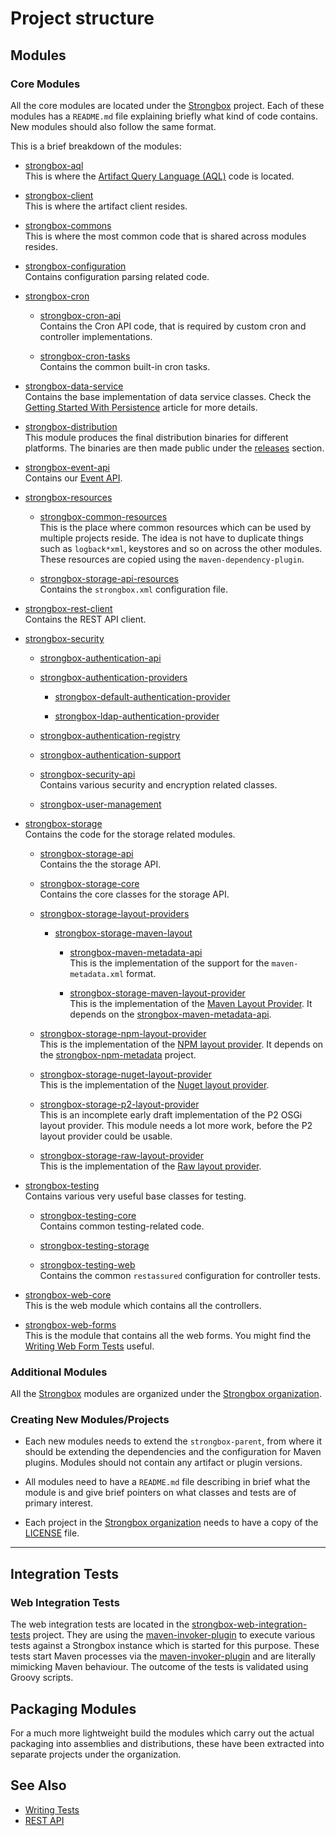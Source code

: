 # Project structure

## Modules

### Core Modules

All the core modules are located under the [Strongbox] project. Each of these modules has a `README.md` file explaining 
briefly what kind of code contains. New modules should also follow the same format.

This is a brief breakdown of the modules:

* [strongbox-aql]  
    This is where the [Artifact Query Language (AQL)] code is located.
    
* [strongbox-client]     
    This is where the artifact client resides.

* [strongbox-commons]  
    This is where the most common code that is shared across modules resides.

* [strongbox-configuration]    
    Contains configuration parsing related code.

* [strongbox-cron]  

    * [strongbox-cron-api]  
        Contains the Cron API code, that is required by custom cron and controller implementations.

    * [strongbox-cron-tasks]   
        Contains the common built-in cron tasks.

* [strongbox-data-service]  
    Contains the base implementation of data service classes. Check the [Getting Started With Persistence] article for 
    more details.

* [strongbox-distribution]  
    This module produces the final distribution binaries for different platforms. The binaries are then made public 
    under the [releases][sb-gh-releases] section.

* [strongbox-event-api]    
    Contains our [Event API]. 

* [strongbox-resources]  

    * [strongbox-common-resources]    
        This is the place where common resources which can be used by multiple projects reside. The idea is not have to 
        duplicate things such as `logback*xml`, keystores and so on across the other modules. These resources are copied 
        using the `maven-dependency-plugin`.

    * [strongbox-storage-api-resources]    
        Contains the `strongbox.xml` configuration file.

* [strongbox-rest-client]    
    Contains the REST API client.

* [strongbox-security]    

    * [strongbox-authentication-api]    

    * [strongbox-authentication-providers]    

        * [strongbox-default-authentication-provider]    

        * [strongbox-ldap-authentication-provider]    

    * [strongbox-authentication-registry]    

    * [strongbox-authentication-support]  

    * [strongbox-security-api]  
        Contains various security and encryption related classes.

    * [strongbox-user-management]  

* [strongbox-storage]  
    Contains the code for the storage related modules.

    * [strongbox-storage-api]  
        Contains the the storage API.

    * [strongbox-storage-core]  
        Contains the core classes for the storage API.
        
    * [strongbox-storage-layout-providers]  

        * [strongbox-storage-maven-layout]  

            * [strongbox-maven-metadata-api]  
                This is the implementation of the support for the `maven-metadata.xml` format.

            * [strongbox-storage-maven-layout-provider]  
                This is the implementation of the [Maven Layout Provider]. It depends on the [strongbox-maven-metadata-api].

    * [strongbox-storage-npm-layout-provider]  
        This is the implementation of the [NPM layout provider]. It depends on the [strongbox-npm-metadata] project.

    * [strongbox-storage-nuget-layout-provider]  
        This is the implementation of the [Nuget layout provider].
        
    * [strongbox-storage-p2-layout-provider]  
        This is an incomplete early draft implementation of the P2 OSGi layout provider. This module needs a lot more 
        work, before the P2 layout provider could be usable.

    * [strongbox-storage-raw-layout-provider]  
        This is the implementation of the [Raw layout provider].
        
* [strongbox-testing]  
    Contains various very useful base classes for testing.

    * [strongbox-testing-core]  
        Contains common testing-related code.

    * [strongbox-testing-storage]  

    * [strongbox-testing-web]  
        Contains the common `restassured` configuration for controller tests.

* [strongbox-web-core]  
    This is the web module which contains all the controllers.

* [strongbox-web-forms]  
    This is the module that contains all the web forms. You might find the [Writing Web Form Tests] useful.

### Additional Modules

All the [Strongbox] modules are organized under the [Strongbox organization].

### Creating New Modules/Projects

* Each new modules needs to extend the `strongbox-parent`, from where it should be extending the dependencies and the 
  configuration for Maven plugins. Modules should not contain any artifact or plugin versions.

* All modules need to have a `README.md` file describing in brief what the module is and give brief pointers 
  on what classes and tests are of primary interest.

* Each project in the [Strongbox organization] needs to have a copy of the [LICENSE] file.

---

## Integration Tests

### Web Integration Tests

The web integration tests are located in the [strongbox-web-integration-tests] project. 
They are using the [maven-invoker-plugin] to execute various tests 
against a Strongbox instance which is started for this purpose. These tests start Maven processes via the [maven-invoker-plugin]
and are literally mimicking Maven behaviour. The outcome of the tests is validated using Groovy scripts.

## Packaging Modules

For a much more lightweight build the modules which carry out the actual packaging into assemblies and distributions, 
these have been extracted into separate projects under the organization.

## See Also
* [Writing Tests](./writing-tests.md)
* [REST API](../user-guide/rest-api.md)


[Common links]: #
[maven-invoker-plugin]: http://maven.apache.org/plugins/maven-invoker-plugin/
[Strongbox]: https://github.com/strongbox/strongbox
[Strongbox organization]: https://github.com/strongbox
[LICENSE]: https://github.com/strongbox/strongbox/blob/master/LICENSE
[sb-gh-releases]: https://github.com/strongbox/strongbox/releases

[Internal doc links]: #
[Artifact Query Language (AQL)]: ../user-guide/artifact-query-language.md
[Getting Started With Persistence]: ./getting-started-with-persistence.md
[Event API]: ./using-the-event-api.md
[Maven Layout Provider]: ./layout-providers/maven-2-layout-provider.md
[NPM Layout Provider]: ./layout-providers/npm-layout-provider.md
[Nuget Layout Provider]: ./layout-providers/nuget-layout-provider.md
[Raw layout provider]: ./layout-providers/raw-layout-provider.md
[Writing Web Form Tests]: ./writing-web-form-tests.md

[Project module links]: #
[strongbox-aql]: https://github.com/strongbox/strongbox/tree/master/strongbox-aql
[strongbox-authentication-api]: https://github.com/strongbox/strongbox/tree/master/strongbox-security/strongbox-authentication-api
[strongbox-authentication-providers]: https://github.com/strongbox/strongbox/tree/master/strongbox-security/strongbox-authentication-providers
[strongbox-default-authentication-provider]: https://github.com/strongbox/strongbox/tree/master/strongbox-security/strongbox-authentication-providers/strongbox-default-authentication-provider
[strongbox-ldap-authentication-provider]: https://github.com/strongbox/strongbox/tree/master/strongbox-security/strongbox-authentication-providers/strongbox-ldap-authentication-provider
[strongbox-authentication-registry]: https://github.com/strongbox/strongbox/tree/master/strongbox-security/strongbox-authentication-registry
[strongbox-authentication-support]: https://github.com/strongbox/strongbox/tree/master/strongbox-security/strongbox-authentication-support
[strongbox-client]: https://github.com/strongbox/strongbox/tree/master/strongbox-client
[strongbox-commons]: https://github.com/strongbox/strongbox/tree/master/strongbox-commons
[strongbox-common-resources]: https://github.com/strongbox/strongbox/tree/master/strongbox-resources/strongbox-common-resources
[strongbox-configuration]: https://github.com/strongbox/strongbox/tree/master/strongbox-configuration   
[strongbox-cron]: https://github.com/strongbox/strongbox/tree/master/strongbox-cron
[strongbox-cron-api]: https://github.com/strongbox/strongbox/tree/master/strongbox-cron/strongbox-cron-api
[strongbox-cron-tasks]: https://github.com/strongbox/strongbox/tree/master/strongbox-cron/strongbox-cron-tasks
[strongbox-data-service]: https://github.com/strongbox/strongbox/tree/master/strongbox-data-service  
[strongbox-distribution]: https://github.com/strongbox/strongbox/tree/master/strongbox-distribution
[strongbox-event-api]: https://github.com/strongbox/strongbox/tree/master/strongbox-event-api
[strongbox-metadata-core]: https://github.com/strongbox/strongbox/tree/master/strongbox-metadata-core 
[strongbox-parent]: https://github.com/strongbox/strongbox-parent/tree/master
[strongbox-resources]: https://github.com/strongbox/strongbox/tree/master/strongbox-resources
[strongbox-rest-client]: https://github.com/strongbox/strongbox/tree/master/strongbox-rest-client
[strongbox-security]: https://github.com/strongbox/strongbox/tree/master/strongbox-security
[strongbox-security-api]: https://github.com/strongbox/strongbox/tree/master/strongbox-security/strongbox-security-api
[strongbox-storage]: https://github.com/strongbox/strongbox/tree/master/strongbox-storage
[strongbox-storage-api]: https://github.com/strongbox/strongbox/tree/master/strongbox-storage/strongbox-storage-api
[strongbox-storage-api-resources]: https://github.com/strongbox/strongbox/tree/master/strongbox-resources/strongbox-storage-api-resources
[strongbox-storage-core]: https://github.com/strongbox/strongbox/tree/master/strongbox-storage/strongbox-storage-core
[strongbox-storage-layout-providers]: https://github.com/strongbox/strongbox/tree/master/strongbox-storage/strongbox-storage-layout-providers
[strongbox-storage-maven-layout]: https://github.com/strongbox/strongbox/tree/master/strongbox-storage/strongbox-storage-layout-providers/strongbox-storage-maven-layout
[strongbox-maven-metadata-api]: https://github.com/strongbox/strongbox/tree/master/strongbox-storage/strongbox-storage-layout-providers/strongbox-storage-maven-layout/strongbox-maven-metadata-api
[strongbox-storage-maven-layout-provider]: https://github.com/strongbox/strongbox/tree/master/strongbox-storage/strongbox-storage-layout-providers/strongbox-storage-maven-layout/strongbox-storage-maven-layout-provider
[strongbox-storage-npm-layout-provider]: https://github.com/strongbox/strongbox/tree/master/strongbox-storage/strongbox-storage-layout-providers/strongbox-storage-npm-layout-provider
[strongbox-npm-metadata]: https://github.com/strongbox/strongbox-npm-metadata
[strongbox-storage-nuget-layout-provider]: https://github.com/strongbox/strongbox/tree/master/strongbox-storage/strongbox-storage-layout-providers/strongbox-storage-nuget-layout-provider
[strongbox-storage-p2-layout-provider]: https://github.com/strongbox/strongbox/tree/master/strongbox-storage/strongbox-storage-layout-providers/strongbox-storage-p2-layout-provider
[strongbox-storage-raw-layout-provider]: https://github.com/strongbox/strongbox/tree/master/strongbox-storage/strongbox-storage-layout-providers/strongbox-storage-raw-layout-provider
[strongbox-storage-metadata]: https://github.com/strongbox/strongbox/tree/master/strongbox-storage/strongbox-storage-metadata
[strongbox-storage-resources]: https://github.com/strongbox/strongbox/tree/master/strongbox-resources/strongbox-storage-resources
[strongbox-testing]: https://github.com/strongbox/strongbox/tree/master/strongbox-testing
[strongbox-testing-core]: https://github.com/strongbox/strongbox/tree/master/strongbox-testing/strongbox-testing-core
[strongbox-testing-storage]: https://github.com/strongbox/strongbox/tree/master/strongbox-testing/strongbox-testing-storage
[strongbox-testing-web]: https://github.com/strongbox/strongbox/tree/master/strongbox-testing/strongbox-testing-web
[strongbox-user-management]: https://github.com/strongbox/strongbox/tree/master/strongbox-security/strongbox-user-management
[strongbox-web-core]: https://github.com/strongbox/strongbox/tree/master/strongbox-web-core
[strongbox-web-integration-tests]: https://github.com/strongbox/strongbox-web-integration-tests
[strongbox-web-resources]: https://github.com/strongbox/strongbox/tree/master/strongbox-resources/strongbox-web-resources
[strongbox-web-forms]: https://github.com/strongbox/strongbox/tree/master/strongbox-web-forms
